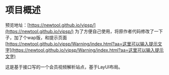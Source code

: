 # 项目概述

预览地址：[https://newtool.github.io/vipsp/](https://newtool.github.io/vipsp/)
为了方便自己使用，将原作者代码修改了一下子，加了个wap版，和提示页面
[https://newtool.github.io/vipsp/Warning/index.html?aa=这里可以输入提示文字](https://newtool.github.io/vipsp/Warning/index.html?aa=这里可以输入提示文字)

这是基于接口写的一个会员视频解析站点，基于LayUI布局。

